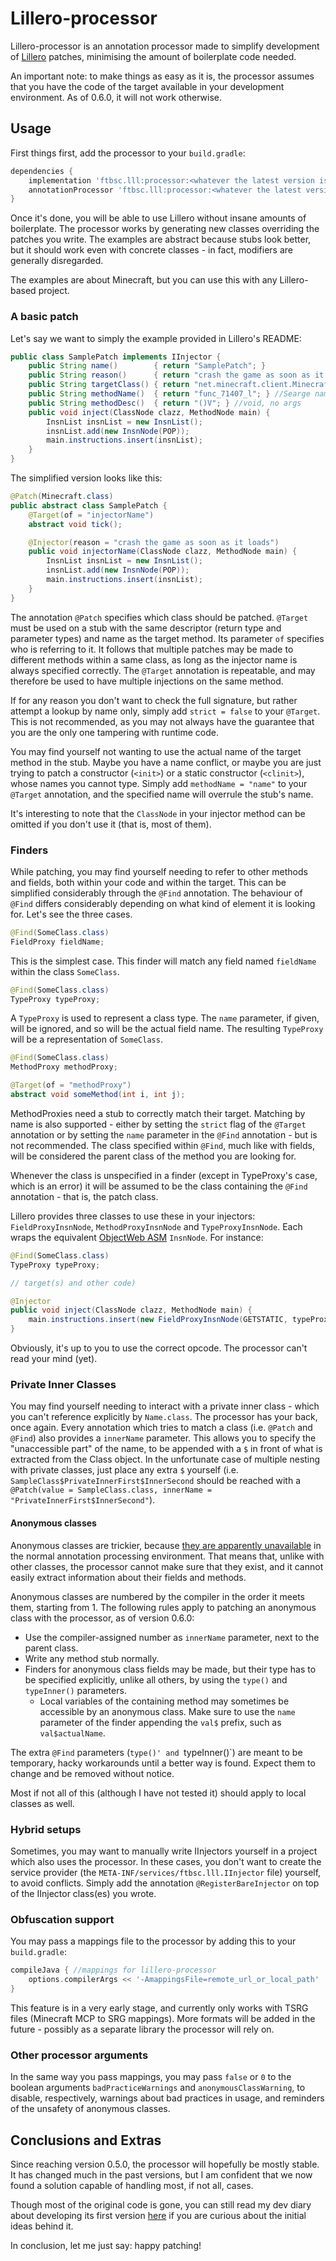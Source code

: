 # Lillero-processor
Lillero-processor is an annotation processor made to simplify development of [Lillero](https://github.com/zaaarf/lillero) patches, minimising the amount of boilerplate code needed.

An important note: to make things as easy as it is, the processor assumes that you have the code of the target available in your development environment. As of 0.6.0, it will not work otherwise.

## Usage
First things first, add the processor to your `build.gradle`:
```groovy
dependencies {
	implementation 'ftbsc.lll:processor:<whatever the latest version is>'
	annotationProcessor 'ftbsc.lll:processor:<whatever the latest version is>'
}
```
Once it's done, you will be able to use Lillero without insane amounts of boilerplate. The processor works by generating new classes overriding the patches you write. The examples are abstract because stubs look better, but it should work even with concrete classes - in fact, modifiers are generally disregarded.

The examples are about Minecraft, but you can use this with any Lillero-based project.

### A basic patch
Let's say we want to simply the example provided in Lillero's README:
```java
public class SamplePatch implements IInjector {
	public String name()		{ return "SamplePatch"; }
	public String reason()      { return "crash the game as soon as it loads"; }
	public String targetClass() { return "net.minecraft.client.Minecraft"; }
	public String methodName()	{ return "func_71407_l"; } //Searge name for tick()
	public String methodDesc()	{ return "()V"; } //void, no args
	public void inject(ClassNode clazz, MethodNode main) {
		InsnList insnList = new InsnList();
		insnList.add(new InsnNode(POP));
		main.instructions.insert(insnList);
	}
}
```

The simplified version looks like this:

```java
@Patch(Minecraft.class)
public abstract class SamplePatch {
	@Target(of = "injectorName")
	abstract void tick();

	@Injector(reason = "crash the game as soon as it loads")
	public void injectorName(ClassNode clazz, MethodNode main) {
		InsnList insnList = new InsnList();
		insnList.add(new InsnNode(POP));
		main.instructions.insert(insnList);		
	}
}
```

The annotation `@Patch` specifies which class should be patched. `@Target` must be used on a stub with the same descriptor (return type and parameter types) and name as the target method. Its parameter `of` specifies who is referring to it. It follows that multiple patches may be made to different methods within a same class, as long as the injector name is always specified correctly. The `@Target` annotation is repeatable, and may therefore be used to have multiple injections on the same method.

If for any reason you don't want to check the full signature, but rather attempt a lookup by name only, simply add `strict = false` to your `@Target`. This is not recommended, as you may not always have the guarantee that you are the only one tampering with runtime code.

You may find yourself not wanting to use the actual name of the target method in the stub. Maybe you have a name conflict, or maybe you are just trying to patch a constructor (`<init>`) or a static constructor (`<clinit>`), whose names you cannot type. Simply add `methodName = "name"` to your `@Target` annotation, and the specified name will overrule the stub's name.

It's interesting to note that the `ClassNode` in your injector method can be omitted if you don't use it (that is, most of them).

### Finders
While patching, you may find yourself needing to refer to other methods and fields, both within your code and within the target. This can be simplified considerably through the `@Find` annotation. The behaviour of `@Find` differs considerably depending on what kind of element it is looking for. Let's see the three cases.

```java
@Find(SomeClass.class)
FieldProxy fieldName;
```

This is the simplest case. This finder will match any field named `fieldName` within the class `SomeClass`.

```java
@Find(SomeClass.class)
TypeProxy typeProxy;
```

A `TypeProxy` is used to represent a class type. The `name` parameter, if given, will be ignored, and so will be the actual field name. The resulting `TypeProxy` will be a representation of `SomeClass`.

```java
@Find(SomeClass.class)
MethodProxy methodProxy;

@Target(of = "methodProxy")
abstract void someMethod(int i, int j);
```

MethodProxies need a stub to correctly match their target. Matching by name is also supported - either by setting the `strict` flag of the `@Target` annotation or by setting the `name` parameter in the `@Find` annotation - but is not recommended. The class specified within `@Find`, much like with fields, will be considered the parent class of the method you are looking for.

Whenever the class is unspecified in a finder (except in TypeProxy's case, which is an error) it will be assumed to be the class containing the `@Find` annotation - that is, the patch class.

Lillero provides three classes to use these in your injectors: `FieldProxyInsnNode`, `MethodProxyInsnNode` and `TypeProxyInsnNode`. Each wraps the equivalent [ObjectWeb ASM](https://asm.ow2.io/) `InsnNode`. For instance:

```java
@Find(SomeClass.class)
TypeProxy typeProxy;

// target(s) and other code)

@Injector
public void inject(ClassNode clazz, MethodNode main) {
	main.instructions.insert(new FieldProxyInsnNode(GETSTATIC, typeProxy));
}
```

Obviously, it's up to you to use the correct opcode. The processor can't read your mind (yet).

### Private Inner Classes
You may find yourself needing to interact with a private inner class - which you can't reference explicitly by `Name.class`. The processor has your back, once again. Every annotation which tries to match a class (i.e. `@Patch` and `@Find`) also provides a `innerName` parameter. This allows you to specify the "unaccessible part" of the name, to be appended with a `$` in front of what is extracted from the Class object. In the unfortunate case of multiple nesting with private classes, just place any extra `$` yourself (i.e. `SampleClass$PrivateInnerFirst$InnerSecond` should be reached with a `@Patch(value = SampleClass.class, innerName = "PrivateInnerFirst$InnerSecond"`).

#### Anonymous classes
Anonymous classes are trickier, because [they are apparently unavailable](https://stackoverflow.com/questions/75849759/how-to-find-an-anonymous-class-in-the-annotation-processing-environment) in the normal annotation processing environment. That means that, unlike with other classes, the processor cannot make sure that they exist, and it cannot easily extract information about their fields and methods.

Anonymous classes are numbered by the compiler in the order it meets them, starting from 1. The following rules apply to patching an anonymous class with the processor, as of version 0.6.0:
* Use the compiler-assigned number as `innerName` parameter, next to the parent class.
* Write any method stub normally.
* Finders for anonymous class fields may be made, but their type has to be specified explicitly, unlike all others, by using the `type()` and `typeInner()` parameters.
	- Local variables of the containing method may sometimes be accessible by an anonymous class. Make sure to use the `name` parameter of the finder appending the `val$` prefix, such as `val$actualName`.

The extra `@Find` parameters (`type()' and `typeInner()`) are meant to be temporary, hacky workarounds until a better way is found. Expect them to change and be removed without notice. 

Most if not all of this (although I have not tested it) should apply to local classes as well.

### Hybrid setups
Sometimes, you may want to manually write IInjectors yourself in a project which also uses the processor. In these cases, you don't want to create the service provider (the `META-INF/services/ftbsc.lll.IInjector` file) yourself, to avoid conflicts. Simply add the annotation `@RegisterBareInjector` on top of the IInjector class(es) you wrote.

### Obfuscation support
You may pass a mappings file to the processor by adding this to your `build.gradle`:

```groovy
compileJava { //mappings for lillero-processor
	options.compilerArgs << '-AmappingsFile=remote_url_or_local_path'
}
```

This feature is in a very early stage, and currently only works with TSRG files (Minecraft MCP to SRG mappings). More formats will be added in the future - possibly as a separate library the processor will rely on.

### Other processor arguments
In the same way you pass mappings, you may pass `false` or `0` to the boolean arguments `badPracticeWarnings` and `anonymousClassWarning`, to disable, respectively, warnings about bad practices in usage, and reminders of the unsafety of anonymous classes.

## Conclusions and Extras
Since reaching version 0.5.0, the processor will hopefully be mostly stable. It has changed much in the past versions, but I am confident that we now found a solution capable of handling most, if not all, cases. 

Though most of the original code is gone, you can still read my dev diary about developing its first version [here](https://fantabos.co/posts/zaaarf/to-kill-a-boilerplate/) if you are curious about the initial ideas behind it.

In conclusion, let me just say: happy patching!
